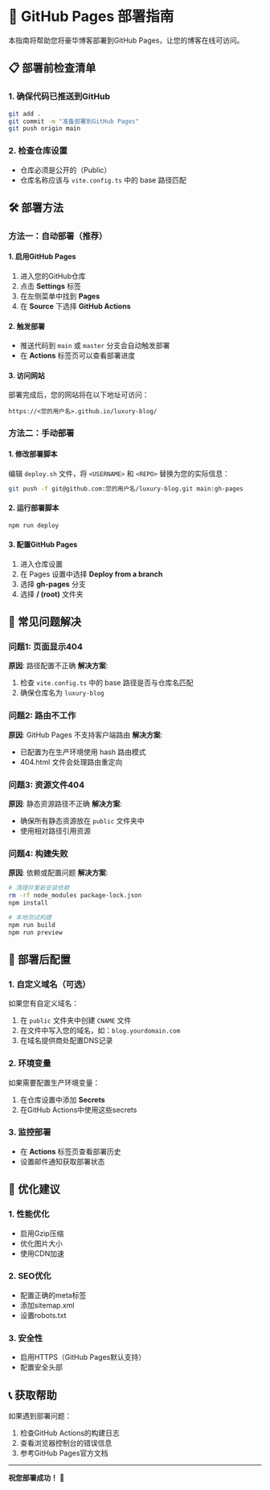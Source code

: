 # 🚀 GitHub Pages 部署指南

本指南将帮助您将豪华博客部署到GitHub Pages，让您的博客在线可访问。

## 📋 部署前检查清单

### 1. 确保代码已推送到GitHub
```bash
git add .
git commit -m "准备部署到GitHub Pages"
git push origin main
```

### 2. 检查仓库设置
- 仓库必须是公开的（Public）
- 仓库名称应该与 `vite.config.ts` 中的 base 路径匹配

## 🛠️ 部署方法

### 方法一：自动部署（推荐）

#### 1. 启用GitHub Pages
1. 进入您的GitHub仓库
2. 点击 **Settings** 标签
3. 在左侧菜单中找到 **Pages**
4. 在 **Source** 下选择 **GitHub Actions**

#### 2. 触发部署
- 推送代码到 `main` 或 `master` 分支会自动触发部署
- 在 **Actions** 标签页可以查看部署进度

#### 3. 访问网站
部署完成后，您的网站将在以下地址可访问：
```
https://<您的用户名>.github.io/luxury-blog/
```

### 方法二：手动部署

#### 1. 修改部署脚本
编辑 `deploy.sh` 文件，将 `<USERNAME>` 和 `<REPO>` 替换为您的实际信息：
```bash
git push -f git@github.com:您的用户名/luxury-blog.git main:gh-pages
```

#### 2. 运行部署脚本
```bash
npm run deploy
```

#### 3. 配置GitHub Pages
1. 进入仓库设置
2. 在 Pages 设置中选择 **Deploy from a branch**
3. 选择 **gh-pages** 分支
4. 选择 **/ (root)** 文件夹

## 🔧 常见问题解决

### 问题1: 页面显示404
**原因**: 路径配置不正确
**解决方案**: 
1. 检查 `vite.config.ts` 中的 base 路径是否与仓库名匹配
2. 确保仓库名为 `luxury-blog`

### 问题2: 路由不工作
**原因**: GitHub Pages 不支持客户端路由
**解决方案**: 
- 已配置为在生产环境使用 hash 路由模式
- 404.html 文件会处理路由重定向

### 问题3: 资源文件404
**原因**: 静态资源路径不正确
**解决方案**: 
- 确保所有静态资源放在 `public` 文件夹中
- 使用相对路径引用资源

### 问题4: 构建失败
**原因**: 依赖或配置问题
**解决方案**: 
```bash
# 清理并重新安装依赖
rm -rf node_modules package-lock.json
npm install

# 本地测试构建
npm run build
npm run preview
```

## 📝 部署后配置

### 1. 自定义域名（可选）
如果您有自定义域名：
1. 在 `public` 文件夹中创建 `CNAME` 文件
2. 在文件中写入您的域名，如：`blog.yourdomain.com`
3. 在域名提供商处配置DNS记录

### 2. 环境变量
如果需要配置生产环境变量：
1. 在仓库设置中添加 **Secrets**
2. 在GitHub Actions中使用这些secrets

### 3. 监控部署
- 在 **Actions** 标签页查看部署历史
- 设置邮件通知获取部署状态

## 🎯 优化建议

### 1. 性能优化
- 启用Gzip压缩
- 优化图片大小
- 使用CDN加速

### 2. SEO优化
- 配置正确的meta标签
- 添加sitemap.xml
- 设置robots.txt

### 3. 安全性
- 启用HTTPS（GitHub Pages默认支持）
- 配置安全头部

## 📞 获取帮助

如果遇到部署问题：
1. 检查GitHub Actions的构建日志
2. 查看浏览器控制台的错误信息
3. 参考GitHub Pages官方文档

---

**祝您部署成功！** 🎉
